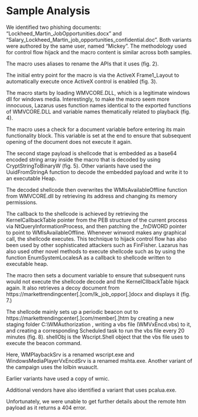 # Sample Analysis

We identified two phishing documents: “Lockheed_Martin_JobOpportunities.docx” and “Salary_Lockheed_Martin_job_opportunities_confidential.doc”. Both variants were authored by the same user, named “Mickey”. The methodology used for control flow hijack and the macro content is similar across both samples.

The macro uses aliases to rename the APIs that it uses (fig. 2).

The initial entry point for the macro is via the ActiveX Frame1_Layout to automatically execute once ActiveX control is enabled (fig. 3).

The macro starts by loading WMVCORE.DLL, which is a legitimate windows dll for windows media. Interestingly, to make the macro seem more innocuous, Lazarus uses function names identical to the exported functions of WMVCORE.DLL and variable names thematically related to playback (fig. 4).

The macro uses a check for a document variable before entering its main functionality block. This variable is set at the end to ensure that subsequent opening of the document does not execute it again.

The second stage payload is shellcode that is embedded as a base64 encoded string array inside the macro that is decoded by using CryptStringToBinaryW (fig. 5). Other variants have used the UuidFromStringA function to decode the embedded payload and write it to an executable Heap.

The decoded shellcode then overwrites the WMIsAvailableOffline function from WMVCORE.dll by retrieving its address and changing its memory permissions.

The callback to the shellcode is achieved by retrieving the KernelCallbackTable pointer from the PEB structure of the current process via NtQueryInformationProcess, and then patching the _fnDWORD pointer to point to WMIsAvailableOffline. Whenever winword makes any graphical call, the shellcode executes. This technique to hijack control flow has also been used by other sophisticated attackers such as FinFisher. Lazarus has also used other novel methods to execute shellcode such as by using the function EnumSystemLocalesA as a callback to shellcode written to executable heap.

The macro then sets a document variable to ensure that subsequent runs would not execute the shellcode decode and the KernelCllbackTable hijack again. It also retrieves a decoy document from https://markettrendingcenter[.]com/lk_job_oppor[.]docx and displays it (fig. 7.)

The shellcode mainly sets up a periodic beacon out to https://markettrendingcenter[.]com/member[.]htm by creating a new staging folder C:\WMAuthorization , writing a vbs file (WMVxEncd.vbs) to it, and creating a corresponding Scheduled task to run the vbs file every 20 minutes (fig. 8). shellObj is the Wscript.Shell object that the vbs file uses to execute the beacon command.

Here, WMPlaybackSrv is a renamed wscript.exe and WindowsMediaPlayerVxEncdSrv is a renamed mshta.exe. Another variant of the campaign uses the lolbin wuauclt.


Earlier variants have used a copy of wmic.


Additional vendors have also identified a variant that uses pcalua.exe.

Unfortunately, we were unable to get further details about the remote htm payload as it returns a 404 error.
